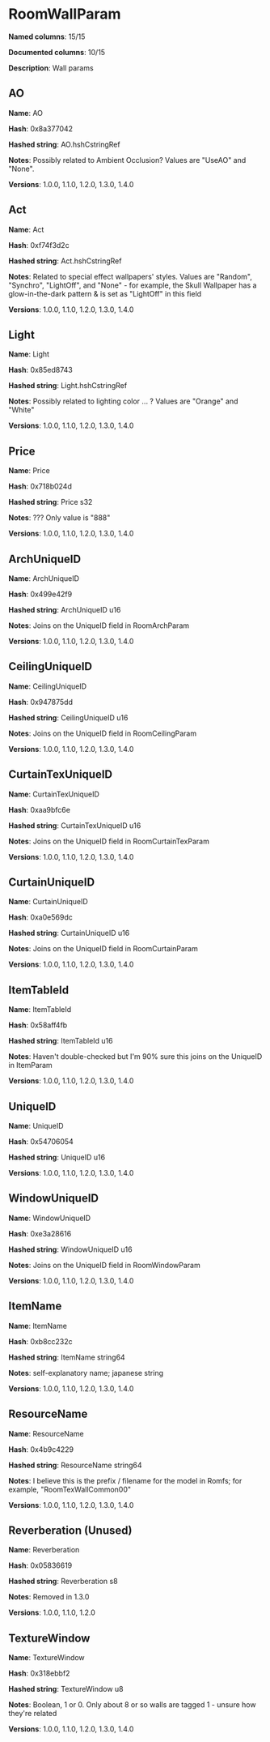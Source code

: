 # RoomWallParam
**Named columns**: 15/15

**Documented columns**: 10/15

**Description**: Wall params
## AO

**Name**: AO

**Hash**: 0x8a377042

**Hashed string**: AO.hshCstringRef

**Notes**: Possibly related to Ambient Occlusion? Values are "UseAO" and "None".

**Versions**: 1.0.0, 1.1.0, 1.2.0, 1.3.0, 1.4.0

## Act

**Name**: Act

**Hash**: 0xf74f3d2c

**Hashed string**: Act.hshCstringRef

**Notes**: Related to special effect wallpapers' styles. Values are "Random", "Synchro", "LightOff", and "None" - for example, the Skull Wallpaper has a glow-in-the-dark pattern & is set as "LightOff" in this field

**Versions**: 1.0.0, 1.1.0, 1.2.0, 1.3.0, 1.4.0

## Light

**Name**: Light

**Hash**: 0x85ed8743

**Hashed string**: Light.hshCstringRef

**Notes**: Possibly related to lighting color ... ? Values are "Orange" and "White"

**Versions**: 1.0.0, 1.1.0, 1.2.0, 1.3.0, 1.4.0

## Price

**Name**: Price

**Hash**: 0x718b024d

**Hashed string**: Price s32

**Notes**: ??? Only value is "888"

**Versions**: 1.0.0, 1.1.0, 1.2.0, 1.3.0, 1.4.0

## ArchUniqueID

**Name**: ArchUniqueID

**Hash**: 0x499e42f9

**Hashed string**: ArchUniqueID u16

**Notes**: Joins on the UniqueID field in RoomArchParam

**Versions**: 1.0.0, 1.1.0, 1.2.0, 1.3.0, 1.4.0

## CeilingUniqueID

**Name**: CeilingUniqueID

**Hash**: 0x947875dd

**Hashed string**: CeilingUniqueID u16

**Notes**: Joins on the UniqueID field in RoomCeilingParam

**Versions**: 1.0.0, 1.1.0, 1.2.0, 1.3.0, 1.4.0

## CurtainTexUniqueID

**Name**: CurtainTexUniqueID

**Hash**: 0xaa9bfc6e

**Hashed string**: CurtainTexUniqueID u16

**Notes**: Joins on the UniqueID field in RoomCurtainTexParam

**Versions**: 1.0.0, 1.1.0, 1.2.0, 1.3.0, 1.4.0

## CurtainUniqueID

**Name**: CurtainUniqueID

**Hash**: 0xa0e569dc

**Hashed string**: CurtainUniqueID u16

**Notes**: Joins on the UniqueID field in RoomCurtainParam

**Versions**: 1.0.0, 1.1.0, 1.2.0, 1.3.0, 1.4.0

## ItemTableId

**Name**: ItemTableId

**Hash**: 0x58aff4fb

**Hashed string**: ItemTableId u16

**Notes**: Haven't double-checked but I'm 90% sure this joins on the UniqueID in ItemParam

**Versions**: 1.0.0, 1.1.0, 1.2.0, 1.3.0, 1.4.0

## UniqueID

**Name**: UniqueID

**Hash**: 0x54706054

**Hashed string**: UniqueID u16

**Versions**: 1.0.0, 1.1.0, 1.2.0, 1.3.0, 1.4.0

## WindowUniqueID

**Name**: WindowUniqueID

**Hash**: 0xe3a28616

**Hashed string**: WindowUniqueID u16

**Notes**: Joins on the UniqueID field in RoomWindowParam

**Versions**: 1.0.0, 1.1.0, 1.2.0, 1.3.0, 1.4.0

## ItemName

**Name**: ItemName

**Hash**: 0xb8cc232c

**Hashed string**: ItemName string64

**Notes**: self-explanatory name; japanese string

**Versions**: 1.0.0, 1.1.0, 1.2.0, 1.3.0, 1.4.0

## ResourceName

**Name**: ResourceName

**Hash**: 0x4b9c4229

**Hashed string**: ResourceName string64

**Notes**: I believe this is the prefix / filename for the model in Romfs; for example, "RoomTexWallCommon00"

**Versions**: 1.0.0, 1.1.0, 1.2.0, 1.3.0, 1.4.0

## Reverberation (Unused)

**Name**: Reverberation

**Hash**: 0x05836619

**Hashed string**: Reverberation s8

**Notes**: Removed in 1.3.0

**Versions**: 1.0.0, 1.1.0, 1.2.0

## TextureWindow

**Name**: TextureWindow

**Hash**: 0x318ebbf2

**Hashed string**: TextureWindow u8

**Notes**: Boolean, 1 or 0. Only about 8 or so walls are tagged 1 - unsure how they're related

**Versions**: 1.0.0, 1.1.0, 1.2.0, 1.3.0, 1.4.0

